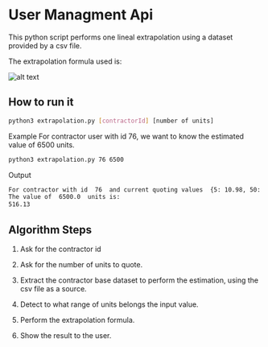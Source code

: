 # User Managment Api
This python script performs one lineal extrapolation using a dataset provided by a csv file.

The extrapolation formula used is:

![alt text](https://wikimedia.org/api/rest_v1/media/math/render/svg/6ada3c06653e948a1b0535afdec94e6c91c9d8ca)

## How to run it
```bash
python3 extrapolation.py [contractorId] [number of units]
```
Example
For contractor user with id 76, we want to know the estimated value of 6500 units.

```bash
python3 extrapolation.py 76 6500
```
Output

```bash
For contractor with id  76  and current quoting values  {5: 10.98, 50: 21.96, 500: 153.74, 5000: 439.26, 50000: 2745.38}
The value of  6500.0  units is: 
516.13
```

## Algorithm Steps

1. Ask for the contractor id

2. Ask for the number of units to quote. 

3. Extract the contractor base dataset to perform the estimation, using the csv file as a source.

4. Detect to what range of units belongs the input value.

5. Perform the extrapolation formula.

6. Show the result to the user.
